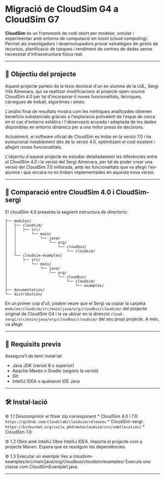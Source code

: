 # Migració de CloudSim G4 a CloudSim G7

**CloudSim** és un framework de codi obert per modelar, simular i experimentar amb entorns de computació en núvol (cloud computing). Permet als investigadors i desenvolupadors provar estratègies de gestió de recursos, planificació de tasques i rendiment de centres de dades sense necessitat d'infraestructura física real.

---

## 📌 Objectiu del projecte

Aquest projecte parteix de la tesis doctoral d'un ex-alumne de la UdL, Sergi Vila Almenara, qui va realitzar modificacions al projecte open-source CloudSim 4.0 per tal d'incorporar-li noves funcionalitats, tècniques, càrregues de treball, algoritmes i eines.

L'anàlisi final de resultats mostra com les mètriques analitzades obtenen beneficis substancials gràcies a l'exploració polivalent de l'espai de cerca en el cas d'entorns estàtics i l'observació acurada i adaptada de les dades disponibles en entorns dinàmics per a una millor presa de decisions.

Actualment, el software oficial de CloudSim es troba en la versió 7.0 i ha evolucionat notablement des de la versió 4.0, optimitzant el codi existent i afegint noves funcionalitats.

L'objectiu d'aquest projecte és estudiar detalladament les diferències entre el CloudSim 4.0 i la versió del Sergi Almenara, per tal de poder crear una versió del CloudSim 7.0 millorada, amb les funcionalitats que va afegir l'ex-alumne i que encara no es troben implementades en aquesta nova versió.

---

## 🧪 Comparació entre CloudSim 4.0 i CloudSim-sergi

El cloudSim 4.0 presenta la següent estructura de directoris:

```cloudsim-4.0/
├── modules/
│   ├── cloudsim/
│   │   ├── src/
│   │       └── main/
│   │           └── java/
│   │               └── org/
│   │                   └── cloudbus/
│   │                       └── cloudsim/
│   └── cloudsim-examples/
│       ├── src/
│           └── main/
│               └── java/
│                   └── org/
│                       └── cloudbus/
│                           └── cloudsim/
│                               └── examples/
├── documentation/                                       
└── distribution/  
```

En un primer cop d'ull, podem veure que el Sergi va copiar la carpeta ```modules/cloudsim/src/main/java/org/cloudbus/cloudsim/``` del projecte original de CloudSim G4 i la va ubicar en la direcció ```cloud-sergi/src/main/java/org/cloudbus/cloudsim/``` del seu propi projecte. A més, va afegir 

---

## 🧰 Requisits previs

Assegura’t de tenir instal·lat:

* Java JDK (versió 8 o superior)
* Apache Maven o Gradle (segons la versió)
* Git
* IntelliJ IDEA o qualsevol IDE Java
---

## 🛠️ Instal·lació

⚙️ 1.1 Descomprimir el fitxer zip corresponent
    * CloudSim 4.0 i 7.0:
    ```https://github.com/cloudslab/cloudsim/releases```
    * CloudSim-sergi: 
    ```https://bitbucket.org/svila_phd/metacloudsim/src/vmAllocation/```
    * CloudSim 7.0:

⚙️ 1.2 Obre amb IntelliJ
Obre IntelliJ IDEA.
Importa el projecte com a projecte Maven.
Espera que es resolguin les dependències.

⚙️ 1.3 Executar un exemple
Ves a cloudsim-examples/src/main/java/org/cloudbus/cloudsim/examples/
Executa una classe com CloudSimExample1.java.

---
